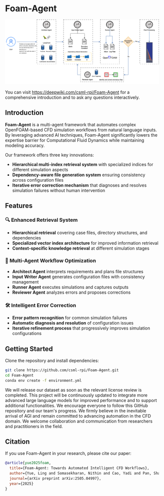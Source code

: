 # Foam-Agent

<p align="center">
  <img src="overview.png" alt="Foam-Agent System Architecture" width="600">
</p>

You can visit https://deepwiki.com/csml-rpi/Foam-Agent for a comprehensive introduction and to ask any questions interactively.

## Introduction
**Foam-Agent** is a multi-agent framework that automates complex OpenFOAM-based CFD simulation workflows from natural language inputs. By leveraging advanced AI techniques, Foam-Agent significantly lowers the expertise barrier for Computational Fluid Dynamics while maintaining modeling accuracy.

Our framework offers three key innovations:
- **Hierarchical multi-index retrieval system** with specialized indices for different simulation aspects
- **Dependency-aware file generation system** ensuring consistency across configuration files
- **Iterative error correction mechanism** that diagnoses and resolves simulation failures without human intervention

## Features
### 🔍 **Enhanced Retrieval System**
- **Hierarchical retrieval** covering case files, directory structures, and dependencies
- **Specialized vector index architecture** for improved information retrieval
- **Context-specific knowledge retrieval** at different simulation stages

### 🤖 **Multi-Agent Workflow Optimization**
- **Architect Agent** interprets requirements and plans file structures
- **Input Writer Agent** generates configuration files with consistency management
- **Runner Agent** executes simulations and captures outputs
- **Reviewer Agent** analyzes errors and proposes corrections

### 🛠️ **Intelligent Error Correction**
- **Error pattern recognition** for common simulation failures
- **Automatic diagnosis and resolution** of configuration issues
- **Iterative refinement process** that progressively improves simulation configurations

## Getting Started
Clone the repository and install dependencies:
```bash
git clone https://github.com/csml-rpi/Foam-Agent.git
cd Foam-Agent
conda env create -f environment.yml
```

We will release our dataset as soon as the relevant license review is completed. This project will be continuously updated to integrate more advanced large language models for improved performance and to support additional functionalities. We encourage everyone to follow this GitHub repository and our team's progress. We firmly believe in the inevitable arrival of AGI and remain committed to advancing automation in the CFD domain. We welcome collaboration and communication from researchers and practitioners in the field.

## Citation
If you use Foam-Agent in your research, please cite our paper:
```bibtex
@article{yue2025foam,
  title={Foam-Agent: Towards Automated Intelligent CFD Workflows},
  author={Yue, Ling and Somasekharan, Nithin and Cao, Yadi and Pan, Shaowu},
  journal={arXiv preprint arXiv:2505.04997},
  year={2025}
}
```

